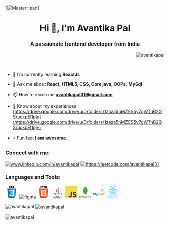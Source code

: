 [![MasterHead](https://camo.githubusercontent.com/1cc4a09c2e1425ea8299bad1e673df6139b484072801bede9a1d098a24981328/68747470733a2f2f692e6962622e636f2f6b3234343135622f4769746875622d42616e6e65722e676966)]

<h1 align="center">Hi 👋, I'm Avantika Pal</h1>
<h3 align="center">A passionate frontend developer from India</h3>

<p align="right"> <img src="https://media.istockphoto.com/id/1305858007/vector/programming-concept-woman-programmer-make-site-or-web-interface-project-female-character.jpg?s=612x612&w=0&k=20&c=6PUktIRwgZrTufbvht5_VI0iVFFBFTCd7Wu1Kb6qRY8=" alt="avantikapal" /> </p>

<p align="left"> <a href="https://twitter.com/" target="blank"><img src="https://img.shields.io/twitter/follow/?logo=twitter&style=for-the-badge" alt="" /></a> </p>

- 🌱 I’m currently learning **ReactJs**

- 💬 Ask me about **React, HTML5, CSS, Core java, OOPs, MySql**

- 📫 How to reach me **avantikapal31@gmail.com**

- 📄 Know about my experiences [https://drive.google.com/drive/u/0/folders/1zaza5nMZES5y7gWTnB2GSruckpEl1pjy](https://drive.google.com/drive/u/0/folders/1zaza5nMZES5y7gWTnB2GSruckpEl1pjy)

- ⚡ Fun fact **I am awesome.**

<h3 align="left">Connect with me:</h3>
<p align="left">
<a href="https://linkedin.com/in/www.linkedin.com/in/avantikapal" target="blank"><img align="center" src="https://raw.githubusercontent.com/rahuldkjain/github-profile-readme-generator/master/src/images/icons/Social/linked-in-alt.svg" alt="www.linkedin.com/in/avantikapal" height="30" width="40" /></a>
<a href="https://www.leetcode.com/https://leetcode.com/avantikapal31" target="blank"><img align="center" src="https://raw.githubusercontent.com/rahuldkjain/github-profile-readme-generator/master/src/images/icons/Social/leet-code.svg" alt="https://leetcode.com/avantikapal31" height="30" width="40" /></a>
</p>

<h3 align="left">Languages and Tools:</h3>
<p align="left"> <a href="https://www.w3schools.com/css/" target="_blank" rel="noreferrer"> <img src="https://raw.githubusercontent.com/devicons/devicon/master/icons/css3/css3-original-wordmark.svg" alt="css3" width="40" height="40"/> </a> <a href="https://www.figma.com/" target="_blank" rel="noreferrer"> <img src="https://www.vectorlogo.zone/logos/figma/figma-icon.svg" alt="figma" width="40" height="40"/> </a> <a href="https://www.w3.org/html/" target="_blank" rel="noreferrer"> <img src="https://raw.githubusercontent.com/devicons/devicon/master/icons/html5/html5-original-wordmark.svg" alt="html5" width="40" height="40"/> </a> <a href="https://www.java.com" target="_blank" rel="noreferrer"> <img src="https://raw.githubusercontent.com/devicons/devicon/master/icons/java/java-original.svg" alt="java" width="40" height="40"/> </a> <a href="https://developer.mozilla.org/en-US/docs/Web/JavaScript" target="_blank" rel="noreferrer"> <img src="https://raw.githubusercontent.com/devicons/devicon/master/icons/javascript/javascript-original.svg" alt="javascript" width="40" height="40"/> </a> <a href="https://www.mongodb.com/" target="_blank" rel="noreferrer"> <img src="https://raw.githubusercontent.com/devicons/devicon/master/icons/mongodb/mongodb-original-wordmark.svg" alt="mongodb" width="40" height="40"/> </a> <a href="https://www.mysql.com/" target="_blank" rel="noreferrer"> <img src="https://raw.githubusercontent.com/devicons/devicon/master/icons/mysql/mysql-original-wordmark.svg" alt="mysql" width="40" height="40"/> </a> <a href="https://reactjs.org/" target="_blank" rel="noreferrer"> <img src="https://raw.githubusercontent.com/devicons/devicon/master/icons/react/react-original-wordmark.svg" alt="react" width="40" height="40"/> </a> </p>

<p><img align="left" src="https://github-readme-stats.vercel.app/api/top-langs?username=avantikapal&show_icons=true&locale=en&layout=compact" alt="avantikapal" /></p>

<p>&nbsp;<img align="center" src="https://github-readme-stats.vercel.app/api?username=avantikapal&show_icons=true&locale=en" alt="avantikapal" /></p>

<p><img align="center" src="https://github-readme-streak-stats.herokuapp.com/?user=avantikapal&" alt="avantikapal" /></p>
